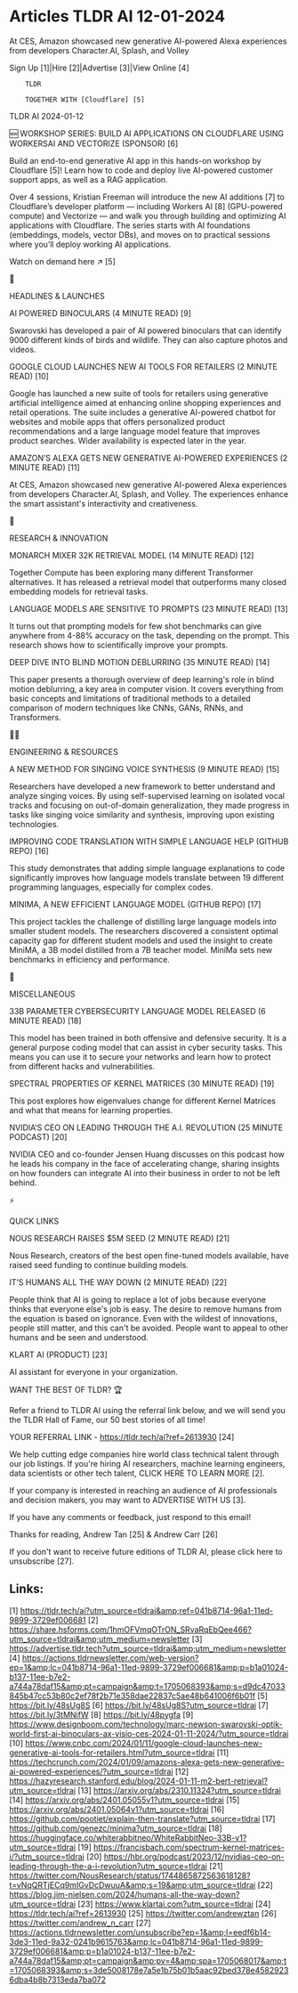 # Articles TLDR AI 12-01-2024

At CES, Amazon showcased new generative AI-powered Alexa experiences
from developers Character.AI, Splash, and Volley  

Sign Up [1]|Hire [2]|Advertise [3]|View Online [4] 

		TLDR 

		TOGETHER WITH [Cloudflare] [5]

TLDR AI 2024-01-12

 🆕 WORKSHOP SERIES: BUILD AI APPLICATIONS ON CLOUDFLARE USING
WORKERSAI AND VECTORIZE (SPONSOR) [6] 

 Build an end-to-end generative AI app in this hands-on workshop by
Cloudflare [5]! Learn how to code and deploy live AI-powered customer
support apps, as well as a RAG application.

Over 4 sessions, Kristian Freeman will introduce the new AI additions
[7] to Cloudflare’s developer platform — including Workers AI [8]
(GPU-powered compute) and Vectorize — and walk you through building
and optimizing AI applications with Cloudflare.
The series starts with AI foundations (embeddings, models, vector
DBs), and moves on to practical sessions where you’ll deploy working
AI applications.

Watch on demand here ↗️ [5]

🚀 

HEADLINES & LAUNCHES

 AI POWERED BINOCULARS (4 MINUTE READ) [9] 

 Swarovski has developed a pair of AI powered binoculars that can
identify 9000 different kinds of birds and wildlife. They can also
capture photos and videos. 

 GOOGLE CLOUD LAUNCHES NEW AI TOOLS FOR RETAILERS (2 MINUTE READ) [10]


 Google has launched a new suite of tools for retailers using
generative artificial intelligence aimed at enhancing online shopping
experiences and retail operations. The suite includes a generative
AI-powered chatbot for websites and mobile apps that offers
personalized product recommendations and a large language model
feature that improves product searches. Wider availability is expected
later in the year. 

 AMAZON’S ALEXA GETS NEW GENERATIVE AI-POWERED EXPERIENCES (2 MINUTE
READ) [11] 

 At CES, Amazon showcased new generative AI-powered Alexa experiences
from developers Character.AI, Splash, and Volley. The experiences
enhance the smart assistant's interactivity and creativeness. 

🧠 

RESEARCH & INNOVATION

 MONARCH MIXER 32K RETRIEVAL MODEL (14 MINUTE READ) [12] 

 Together Compute has been exploring many different Transformer
alternatives. It has released a retrieval model that outperforms many
closed embedding models for retrieval tasks. 

 LANGUAGE MODELS ARE SENSITIVE TO PROMPTS (23 MINUTE READ) [13] 

 It turns out that prompting models for few shot benchmarks can give
anywhere from 4-88% accuracy on the task, depending on the prompt.
This research shows how to scientifically improve your prompts. 

 DEEP DIVE INTO BLIND MOTION DEBLURRING (35 MINUTE READ) [14] 

 This paper presents a thorough overview of deep learning's role in
blind motion deblurring, a key area in computer vision. It covers
everything from basic concepts and limitations of traditional methods
to a detailed comparison of modern techniques like CNNs, GANs, RNNs,
and Transformers. 

🧑‍💻 

ENGINEERING & RESOURCES

 A NEW METHOD FOR SINGING VOICE SYNTHESIS (9 MINUTE READ) [15] 

 Researchers have developed a new framework to better understand and
analyze singing voices. By using self-supervised learning on isolated
vocal tracks and focusing on out-of-domain generalization, they made
progress in tasks like singing voice similarity and synthesis,
improving upon existing technologies. 

 IMPROVING CODE TRANSLATION WITH SIMPLE LANGUAGE HELP (GITHUB REPO)
[16] 

 This study demonstrates that adding simple language explanations to
code significantly improves how language models translate between 19
different programming languages, especially for complex codes. 

 MINIMA, A NEW EFFICIENT LANGUAGE MODEL (GITHUB REPO) [17] 

 This project tackles the challenge of distilling large language
models into smaller student models. The researchers discovered a
consistent optimal capacity gap for different student models and used
the insight to create MiniMA, a 3B model distilled from a 7B teacher
model. MiniMa sets new benchmarks in efficiency and performance. 

🎁 

MISCELLANEOUS

 33B PARAMETER CYBERSECURITY LANGUAGE MODEL RELEASED (6 MINUTE READ)
[18] 

 This model has been trained in both offensive and defensive security.
It is a general purpose coding model that can assist in cyber security
tasks. This means you can use it to secure your networks and learn how
to protect from different hacks and vulnerabilities. 

 SPECTRAL PROPERTIES OF KERNEL MATRICES (30 MINUTE READ) [19] 

 This post explores how eigenvalues change for different Kernel
Matrices and what that means for learning properties. 

 NVIDIA’S CEO ON LEADING THROUGH THE A.I. REVOLUTION (25 MINUTE
PODCAST) [20] 

 NVIDIA CEO and co-founder Jensen Huang discusses on this podcast how
he leads his company in the face of accelerating change, sharing
insights on how founders can integrate AI into their business in order
to not be left behind. 

⚡ 

QUICK LINKS

 NOUS RESEARCH RAISES $5M SEED (2 MINUTE READ) [21] 

 Nous Research, creators of the best open fine-tuned models available,
have raised seed funding to continue building models. 

 IT’S HUMANS ALL THE WAY DOWN (2 MINUTE READ) [22] 

 People think that AI is going to replace a lot of jobs because
everyone thinks that everyone else's job is easy. The desire to remove
humans from the equation is based on ignorance. Even with the wildest
of innovations, people still matter, and this can't be avoided. People
want to appeal to other humans and be seen and understood. 

 KLART AI (PRODUCT) [23] 

 AI assistant for everyone in your organization. 

WANT THE BEST OF TLDR? 🏆

Refer a friend to TLDR AI using the referral link below, and we will
send you the TLDR Hall of Fame, our 50 best stories of all time!

YOUR REFERRAL LINK - https://tldr.tech/ai?ref=2613930 [24]

 We help cutting edge companies hire world class technical talent
through our job listings. If you're hiring AI researchers, machine
learning engineers, data scientists or other tech talent, CLICK HERE
TO LEARN MORE [2]. 

If your company is interested in reaching an audience of AI
professionals and decision makers, you may want to ADVERTISE WITH US
[3]. 

If you have any comments or feedback, just respond to this email! 

Thanks for reading, 
Andrew Tan [25] & Andrew Carr [26] 

If you don't want to receive future editions of TLDR AI, please click
here to unsubscribe [27]. 

 

Links:
------
[1] https://tldr.tech/ai?utm_source=tldrai&amp;ref=041b8714-96a1-11ed-9899-3729ef006681
[2] https://share.hsforms.com/1hmOFVmqOTrON_SRvaRqEbQee466?utm_source=tldrai&amp;utm_medium=newsletter
[3] https://advertise.tldr.tech?utm_source=tldrai&amp;utm_medium=newsletter
[4] https://actions.tldrnewsletter.com/web-version?ep=1&amp;lc=041b8714-96a1-11ed-9899-3729ef006681&amp;p=b1a01024-b137-11ee-b7e2-a744a78daf15&amp;pt=campaign&amp;t=1705068393&amp;s=d9dc47033845b47cc53b80c2ef78f2b71e358dae22837c5ae48b641006f6b01f
[5] https://bit.ly/48sUg8S
[6] https://bit.ly/48sUg8S?utm_source=tldrai
[7] https://bit.ly/3tMNifW
[8] https://bit.ly/48pygfa
[9] https://www.designboom.com/technology/marc-newson-swarovski-optik-world-first-ai-binoculars-ax-visio-ces-2024-01-11-2024/?utm_source=tldrai
[10] https://www.cnbc.com/2024/01/11/google-cloud-launches-new-generative-ai-tools-for-retailers.html?utm_source=tldrai
[11] https://techcrunch.com/2024/01/09/amazons-alexa-gets-new-generative-ai-powered-experiences/?utm_source=tldrai
[12] https://hazyresearch.stanford.edu/blog/2024-01-11-m2-bert-retrieval?utm_source=tldrai
[13] https://arxiv.org/abs/2310.11324?utm_source=tldrai
[14] https://arxiv.org/abs/2401.05055v1?utm_source=tldrai
[15] https://arxiv.org/abs/2401.05064v1?utm_source=tldrai
[16] https://github.com/pootiet/explain-then-translate?utm_source=tldrai
[17] https://github.com/genezc/minima?utm_source=tldrai
[18] https://huggingface.co/whiterabbitneo/WhiteRabbitNeo-33B-v1?utm_source=tldrai
[19] https://francisbach.com/spectrum-kernel-matrices-i/?utm_source=tldrai
[20] https://hbr.org/podcast/2023/12/nvidias-ceo-on-leading-through-the-a-i-revolution?utm_source=tldrai
[21] https://twitter.com/NousResearch/status/1744865872563618128?t=vNqQRTjECq9mIGvDcDwuuA&amp;s=19&amp;utm_source=tldrai
[22] https://blog.jim-nielsen.com/2024/humans-all-the-way-down?utm_source=tldrai
[23] https://www.klartai.com?utm_source=tldrai
[24] https://tldr.tech/ai?ref=2613930
[25] https://twitter.com/andrewztan
[26] https://twitter.com/andrew_n_carr
[27] https://actions.tldrnewsletter.com/unsubscribe?ep=1&amp;l=eedf6b14-3de3-11ed-9a32-0241b9615763&amp;lc=041b8714-96a1-11ed-9899-3729ef006681&amp;p=b1a01024-b137-11ee-b7e2-a744a78daf15&amp;pt=campaign&amp;pv=4&amp;spa=1705068017&amp;t=1705068393&amp;s=3de5008178e7a5e1b75b01b5aac92bed378e45829236dba4b8b7313eda7ba072